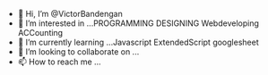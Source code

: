 - 👋 Hi, I’m @VictorBandengan
- 👀 I’m interested in ...PROGRAMMING DESIGNING Webdeveloping ACCounting 
- 🌱 I’m currently learning ...Javascript ExtendedScript googlesheet
- 💞️ I’m looking to collaborate on ...
- 📫 How to reach me ...

<!---
VictorBandengan/VictorBandengan is a ✨ special ✨ repository because its `README.md` (this file) appears on your GitHub profile.
You can click the Preview link to take a look at your changes.
--->
